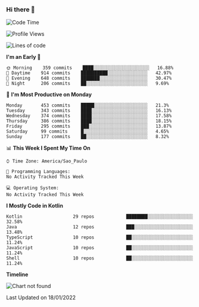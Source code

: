 ### Hi there 👋

<!--
**fernandonogueira/fernandonogueira** is a ✨ _special_ ✨ repository because its `README.md` (this file) appears on your GitHub profile.

Here are some ideas to get you started:

- 🔭 I’m currently working on ...
- 🌱 I’m currently learning ...
- 👯 I’m looking to collaborate on ...
- 🤔 I’m looking for help with ...
- 💬 Ask me about ...
- 📫 How to reach me: ...
- 😄 Pronouns: ...
- ⚡ Fun fact: ...
-->

<!--START_SECTION:waka-->
![Code Time](http://img.shields.io/badge/Code%20Time-1%2C196%20hrs%2017%20mins-blue)

![Profile Views](http://img.shields.io/badge/Profile%20Views-1-blue)

![Lines of code](https://img.shields.io/badge/From%20Hello%20World%20I%27ve%20Written-330%20Thousand%20lines%20of%20code-blue)

**I'm an Early 🐤** 

```text
🌞 Morning    359 commits    ████░░░░░░░░░░░░░░░░░░░░░   16.88% 
🌆 Daytime    914 commits    ██████████░░░░░░░░░░░░░░░   42.97% 
🌃 Evening    648 commits    ███████░░░░░░░░░░░░░░░░░░   30.47% 
🌙 Night      206 commits    ██░░░░░░░░░░░░░░░░░░░░░░░   9.69%

```
📅 **I'm Most Productive on Monday** 

```text
Monday       453 commits    █████░░░░░░░░░░░░░░░░░░░░   21.3% 
Tuesday      343 commits    ████░░░░░░░░░░░░░░░░░░░░░   16.13% 
Wednesday    374 commits    ████░░░░░░░░░░░░░░░░░░░░░   17.58% 
Thursday     386 commits    ████░░░░░░░░░░░░░░░░░░░░░   18.15% 
Friday       295 commits    ███░░░░░░░░░░░░░░░░░░░░░░   13.87% 
Saturday     99 commits     █░░░░░░░░░░░░░░░░░░░░░░░░   4.65% 
Sunday       177 commits    ██░░░░░░░░░░░░░░░░░░░░░░░   8.32%

```


📊 **This Week I Spent My Time On** 

```text
⌚︎ Time Zone: America/Sao_Paulo

💬 Programming Languages: 
No Activity Tracked This Week

💻 Operating System: 
No Activity Tracked This Week

```

**I Mostly Code in Kotlin** 

```text
Kotlin                   29 repos            ████████░░░░░░░░░░░░░░░░░   32.58% 
Java                     12 repos            ███░░░░░░░░░░░░░░░░░░░░░░   13.48% 
TypeScript               10 repos            ██░░░░░░░░░░░░░░░░░░░░░░░   11.24% 
JavaScript               10 repos            ██░░░░░░░░░░░░░░░░░░░░░░░   11.24% 
Shell                    10 repos            ██░░░░░░░░░░░░░░░░░░░░░░░   11.24%

```


**Timeline**

![Chart not found](https://raw.githubusercontent.com/fernandonogueira/fernandonogueira/master/charts/bar_graph.png) 


 Last Updated on 18/01/2022
<!--END_SECTION:waka-->
